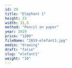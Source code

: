 ```yaml
---
id: 29
title: "Elephant 1"
height: 23
width: 31,5
method: "Pencil on paper"
year: 2019
price: "1200"
fileName: "2019-elefant1.jpg"
medie: "drawing"
draft: "false"
slug: "elefant1"
weight: "10"
---
```

